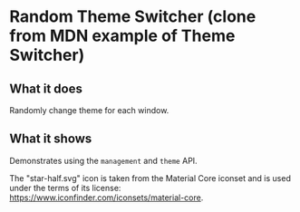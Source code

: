 # Random Theme Switcher (clone from MDN example of Theme Switcher)

## What it does

Randomly change theme for each window.

## What it shows

Demonstrates using the `management` and `theme` API.

The "star-half.svg" icon is taken from the Material Core iconset and is used under the terms of its license: https://www.iconfinder.com/iconsets/material-core.
